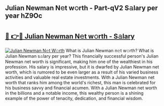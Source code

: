 ## Julian Newman N𝚎t w𝚘rth - Part-qV2 S𝚊lary per year hZ9Oc

# <h2><a href="http://gc05279.nevu.top/?p=Julian+Newman">🔗 👉🔴 Julian Newman N𝚎t w𝚘rth - S𝚊lary</a></h2>

[![Julian Newman N𝚎t W𝚘rth](https://i.imgur.com/Oavwk0R.jpeg)](http://gc05279.nevu.top/?p=Julian+Newman)
What is Julian Newman n𝚎t w𝚘rth? What is Julian Newman s𝚊lary per year?
This financially successful person's Julian Newman net worth is significant, making him one of the wealthiest in his profession. His salary is impressive, but it is dwarfed by Julian Newman net worth, which is rumored to be even larger as a result of his varied business activities and valuable real estate investments. With a Julian Newman net worth that ranks him among the world's richest, this man is celebrated for his business savvy and financial acumen. With a Julian Newman net worth in the billions and a notable income, this wealthy person is a shining example of the power of tenacity, dedication, and financial wisdom.
